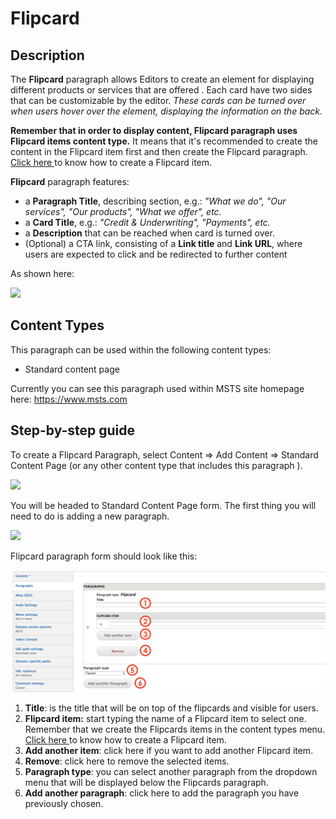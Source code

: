 # Flipcard

## Description <a id="description"></a>

The **Flipcard** paragraph allows Editors to create an element for displaying different products or services that are offered . Each card have two sides that can be customizable by the editor. _These cards can be turned over when users hover over the element, displaying the information on the back._

**Remember that in order to display content, Flipcard paragraph uses Flipcard items content type.** It means that it's recommended  to create the content in the Flipcard item first and then create the Flipcard paragraph. [Click here ](../content-types-1/flipcard-item.md)to know how to create a Flipcard item.

**Flipcard** paragraph features:

* a **Paragraph Title**, describing section, e.g.: _"What we do", "Our services", "Our products", "What we offer", etc._
* a **Card Title**, e.g.: _"Credit & Underwriting", "Payments", etc._
* a **Description** that can be reached when card is turned over.
* \(Optional\) a CTA link, consisting of a **Link title** and **Link URL**, where users are expected to click and be redirected to further content

As shown here:

![](https://blobscdn.gitbook.com/v0/b/gitbook-28427.appspot.com/o/assets%2F-LLjdGUcRYPC3PTW00sg%2F-LLzqeDSZlBSn6F6xaMi%2F-LLzuXVy3qAbBle1xwB1%2FFlipcard_active.png?alt=media&token=6daf9ad1-e930-4c60-a0fa-b4a8be97b7e3)

## Content Types <a id="content-types"></a>

This paragraph can be used within the following content types:

* Standard content page

Currently you can see this paragraph used within MSTS site homepage here: https://www.msts.com

## Step-by-step guide <a id="step-by-step-guide"></a>

To create a Flipcard Paragraph, select Content =&gt; Add Content =&gt; Standard Content Page \(or any other content type that includes this paragraph \).

![](https://blobscdn.gitbook.com/v0/b/gitbook-28427.appspot.com/o/assets%2F-LLjdGUcRYPC3PTW00sg%2F-LLoSooVQ2ckmOg_YKuy%2F-LLoZrF3E1lH_HTs14DL%2FSTP_backend.png?alt=media&token=49c15fa2-abb2-4e3d-b83d-47d07fbfb3c8)

You will be headed to Standard Content Page form. The first thing you will need to do is adding a new paragraph.

![](https://blobscdn.gitbook.com/v0/b/gitbook-28427.appspot.com/o/assets%2F-LLjdGUcRYPC3PTW00sg%2F-LLzuoZr_o6bZ-JduVAl%2F-LLzydStkxsZwf59mUmb%2FAdd_paragraph.png?alt=media&token=76b17b1a-0f8f-46b7-bda1-c186dfb7d8d4)

Flipcard paragraph form should look like this:

![](../.gitbook/assets/flipcard_form_view.png)

1. **Title**: is the title that will be on top of the flipcards and visible for users. 
2. **Flipcard item:** start typing the name of a Flipcard item to select one. Remember that we create the Flipcards items in the content types menu. [Click here ](../content-types-1/flipcard-item.md)to know how to create a Flipcard item.
3. **Add another item**: click here if you want to add another Flipcard item.
4. **Remove**: click here to remove the selected items.
5. **Paragraph type**: you can select another paragraph from the dropdown menu that will be displayed below the Flipcards paragraph. 
6. **Add another paragraph**: click here to add the paragraph you have previously chosen. 



